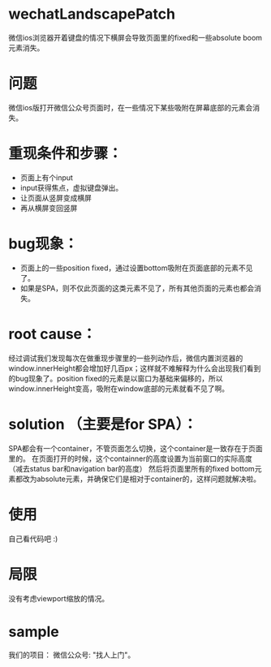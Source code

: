 # wechatLandscapePatch
微信ios浏览器开着键盘的情况下横屏会导致页面里的fixed和一些absolute boom元素消失。

# 问题
微信ios版打开微信公众号页面时，在一些情况下某些吸附在屏幕底部的元素会消失。

# 重现条件和步骤：
* 页面上有个input
* input获得焦点，虚拟键盘弹出。
* 让页面从竖屏变成横屏
* 再从横屏变回竖屏

# bug现象：
* 页面上的一些position fixed，通过设置bottom吸附在页面底部的元素不见了。
* 如果是SPA，则不仅此页面的这类元素不见了，所有其他页面的元素也都会消失。

# root cause：
经过调试我们发现每次在做重现步骤里的一些列动作后，微信内置浏览器的window.innerHeight都会增加好几百px；这样就不难解释为什么会出现我们看到的bug现象了。position fixed的元素是以窗口为基础来偏移的，所以window.innerHeight变高，吸附在window底部的元素就看不见了啊。

# solution （主要是for SPA）： 
SPA都会有一个container，不管页面怎么切换，这个container是一致存在于页面里的。
在页面打开的时候，这个containner的高度设置为当前窗口的实际高度（减去status bar和navigation bar的高度）
然后将页面里所有的fixed bottom元素都改为absolute元素，并确保它们是相对于container的，这样问题就解决啦。

# 使用
自己看代码吧 :)

# 局限
没有考虑viewport缩放的情况。

# sample
我们的项目： 微信公众号: "找人上门"。
